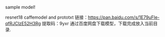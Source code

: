 sample model!

resnet18 caffemodel and prototxt
链接：https://pan.baidu.com/s/1E79uFIe-qfRJClzE52H3Rg 
提取码：9yxr
通过百度网盘下载模型，下载完成放入当前目录.

